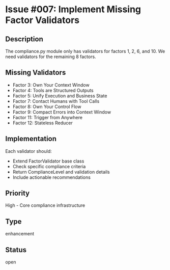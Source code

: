 # Issue #007: Implement Missing Factor Validators

## Description
The compliance.py module only has validators for factors 1, 2, 6, and 10. We need validators for the remaining 8 factors.

## Missing Validators
- Factor 3: Own Your Context Window
- Factor 4: Tools are Structured Outputs  
- Factor 5: Unify Execution and Business State
- Factor 7: Contact Humans with Tool Calls
- Factor 8: Own Your Control Flow
- Factor 9: Compact Errors into Context Window
- Factor 11: Trigger from Anywhere
- Factor 12: Stateless Reducer

## Implementation
Each validator should:
- Extend FactorValidator base class
- Check specific compliance criteria
- Return ComplianceLevel and validation details
- Include actionable recommendations

## Priority
High - Core compliance infrastructure

## Type
enhancement

## Status
open